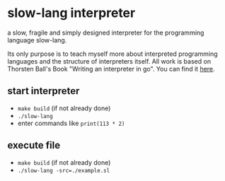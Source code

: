 # slow-lang interpreter

a slow, fragile and simply designed interpreter for the programming language slow-lang.

Its only purpose is to teach myself more about interpreted programming languages and the structure of interpreters itself.
All work is based on Thorsten Ball's Book "Writing an interpreter in go".
You can find it [here](https://interpreterbook.com/).

## start interpreter
- `make build` (if not already done)
- `./slow-lang`
- enter commands like `print(113 * 2)`

## execute file
- `make build` (if not already done)
- `./slow-lang -src=./example.sl`

